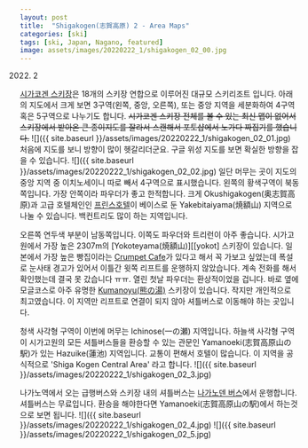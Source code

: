 ```yaml
---
layout: post
title:  "Shigakogen(志賀高原) 2 - Area Maps"
categories: [ski]
tags: [ski, Japan, Nagano, featured]
image: assets/images/20220222_1/shigakogen_02_00.jpg
---
```

2022. 2

[시가코겐 스키장][shiga1]은 18개의 스키장 연합으로 이루어진 대규모 스키리조트 입니다.
아래의 지도에서 크게 보면 3구역(왼쪽, 중앙, 오른쪽), 또는 중앙 지역을 세분화하여 4구역 혹은 5구역으로 나누기도 합니다.
<del>시가코겐 스키장 전체를 볼 수 있는 최신 맵이 없어서 스키장에서 받아온 큰 종이지도를 잘라서 스캔해서 포토샵에서 노가다 짜집기를 했습니다.</del>
![]({{ site.baseurl }}/assets/images/20220222_1/shigakogen_02_01.jpg)
처음에 지도를 보니 방향이 많이 헷갈리더군요.
구글 위성 지도를 보면 확실한 방향을 잡을 수 있습니다.
![]({{ site.baseurl }}/assets/images/20220222_1/shigakogen_02_02.jpg)
일단 머무는 곳이 지도의 중앙 지역 중 이치노세이니 따로 빼서 4구역으로 표시했습니다.
왼쪽의 황색구역이 북동쪽입니다. 가장 안쪽이라 파우더가 좋고 한적합니다.
크게 Okushigakogen(奥志賀高原)과 고급 호텔체인인 [프린스호텔][prince1]이 베이스로 둔 Yakebitaiyama(焼額山) 지역으로 나눌 수 있습니다.
백컨트리도 많이 하는 지역입니다.

오른쪽 연두색 부분이 남동쪽입니다. 이쪽도 파우더와 트리런이 아주 좋습니다.
시가고원에서 가장 높은 2307m의 [Yokoteyama(焼額山)][[yokot] 스키장이 있습니다.
일본에서 가장 높은 빵집이라는 [Crumpet Cafe][crumpet1]가 있다고 해서 꼭 가보고 싶었는데 폭설로 눈사태 경고가 있어서 이틀간 윗쪽 리프트를 운행하지 않았습니다.
계속 전화를 해서 확인했는데 결국 못 갔습니다 ㅠㅠ.
열린 첫날 파우더는 환상적이었을 겁니다.
바로 옆에 모글코스로 아주 유명한 [Kumanoyu(熊の湯)][kumanoyu1] 스키장이 있습니다.
작지만 개인적으로 최고였습니다.
이 지역만 리프트로 연결이 되지 않아 셔틀버스로 이동해야 하는 곳입니다.

청색 사각형 구역이 이번에 머무는 Ichinose(一の瀬) 지역입니다.
하늘색 사각형 구역이 시가고원의 모든 셔틀버스들을 환승할 수 있는 관문인 Yamanoeki(志賀高原山の駅)가 있는 Hazuike(蓮池) 지역입니다.
교통이 편해서 호텔이 많습니다.
이 지역을 공식적으로 'Shiga Kogen Central Area' 라고 합니다.
![]({{ site.baseurl }}/assets/images/20220222_1/shigakogen_02_3.jpg)

나가노역에서 오는 급행버스와 스키장 내의 셔틀버스는 [나가노덴 버스][naganoden1]에서 운행합니다.
셔틀버스는 무료입니다.
환승을 해야한다면 Yamanoeki(志賀高原山の駅)에서 하는것으로 보면 됩니다.
![]({{ site.baseurl }}/assets/images/20220222_1/shigakogen_02_4.jpg)
![]({{ site.baseurl }}/assets/images/20220222_1/shigakogen_02_5.jpg)

[shiga1]: https://www.shigakogen-ski.or.jp
[shiga2]: http://www.okushiga.jp/skiresort
[prince1]: https://www.princehotels.com/en/ski/shiga_kogen
[yokoteyama1]: https://yokoteyama2307.com
[crumpet1]: https://yokoteyama2307.com/restaurant
[kumanoyu1]: https://www.kumanoyu.co.jp/lift
[naganoden1]: https://www.nagadenbus.co.jp
